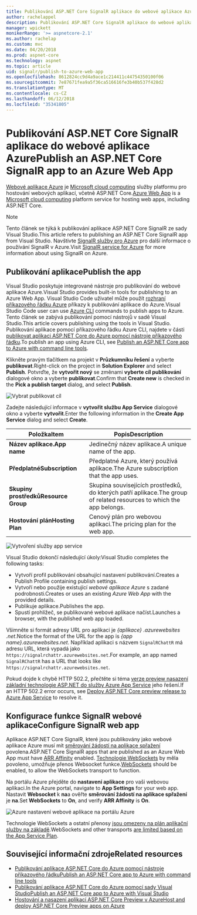 ```yaml
---
title: Publikování ASP.NET Core SignalR aplikace do webové aplikace Azure
author: rachelappel
description: Publikování ASP.NET Core SignalR aplikace do webové aplikace Azure
manager: wpickett
monikerRange: '>= aspnetcore-2.1'
ms.author: rachelap
ms.custom: mvc
ms.date: 04/20/2018
ms.prod: aspnet-core
ms.technology: aspnet
ms.topic: article
uid: signalr/publish-to-azure-web-app
ms.openlocfilehash: 8612824cc9d4a9ace1c214411c44754350100f06
ms.sourcegitcommit: 7e87671fea9a5f36ca516616fe3b40b537f428d2
ms.translationtype: MT
ms.contentlocale: cs-CZ
ms.lasthandoff: 06/12/2018
ms.locfileid: "35341805"
---
```

# <a name="publish-an-aspnet-core-signalr-app-to-an-azure-web-app"></a><span data-ttu-id="36051-103">Publikování ASP.NET Core SignalR aplikace do webové aplikace Azure</span><span class="sxs-lookup"><span data-stu-id="36051-103">Publish an ASP.NET Core SignalR app to an Azure Web App</span></span>

<span data-ttu-id="36051-104">[Webové aplikace Azure](/azure/app-service/app-service-web-overview) je [Microsoft cloud computing](https://azure.microsoft.com/) služby platformu pro hostování webových aplikací, včetně ASP.NET Core.</span><span class="sxs-lookup"><span data-stu-id="36051-104">[Azure Web App](/azure/app-service/app-service-web-overview) is a [Microsoft cloud computing](https://azure.microsoft.com/) platform service for hosting web apps, including ASP.NET Core.</span></span>

> [!NOTE]
> <span data-ttu-id="36051-105">Tento článek se týká k publikování aplikace ASP.NET Core SignalR ze sady Visual Studio.</span><span class="sxs-lookup"><span data-stu-id="36051-105">This article refers to publishing an ASP.NET Core SignalR app from Visual Studio.</span></span> <span data-ttu-id="36051-106">Navštivte [SignalR služby pro Azure](https://azure.microsoft.com/en-gb/services/signalr-service?) pro další informace o používání SignalR v Azure.</span><span class="sxs-lookup"><span data-stu-id="36051-106">Visit [SignalR service for Azure](https://azure.microsoft.com/en-gb/services/signalr-service?) for more information about using SignalR on Azure.</span></span>

## <a name="publish-the-app"></a><span data-ttu-id="36051-107">Publikování aplikace</span><span class="sxs-lookup"><span data-stu-id="36051-107">Publish the app</span></span>

<span data-ttu-id="36051-108">Visual Studio poskytuje integrované nástroje pro publikování do webové aplikace Azure.</span><span class="sxs-lookup"><span data-stu-id="36051-108">Visual Studio provides built-in tools for publishing to an Azure Web App.</span></span> <span data-ttu-id="36051-109">Visual Studio Code uživatel může použít [rozhraní příkazového řádku Azure](/cli/azure) příkazy k publikování aplikace do Azure.</span><span class="sxs-lookup"><span data-stu-id="36051-109">Visual Studio Code user can use [Azure CLI](/cli/azure) commands to publish apps to Azure.</span></span> <span data-ttu-id="36051-110">Tento článek se zabývá publikování pomocí nástrojů v sadě Visual Studio.</span><span class="sxs-lookup"><span data-stu-id="36051-110">This article covers publishing using the tools in Visual Studio.</span></span> <span data-ttu-id="36051-111">Publikování aplikace pomocí příkazového řádku Azure CLI, najdete v části [publikovat aplikaci ASP.NET Core do Azure pomocí nástroje příkazového řádku](xref:tutorials/publish-to-azure-webapp-using-cli).</span><span class="sxs-lookup"><span data-stu-id="36051-111">To publish an app using Azure CLI, see [Publish an ASP.NET Core app to Azure with command line tools](xref:tutorials/publish-to-azure-webapp-using-cli).</span></span>

<span data-ttu-id="36051-112">Klikněte pravým tlačítkem na projekt v **Průzkumníku řešení** a vyberte **publikovat**.</span><span class="sxs-lookup"><span data-stu-id="36051-112">Right-click on the project in **Solution Explorer** and select **Publish**.</span></span> <span data-ttu-id="36051-113">Potvrďte, že **vytvořit nový** se změnami **vyberte cíl publikování** dialogové okno a vyberte **publikovat**.</span><span class="sxs-lookup"><span data-stu-id="36051-113">Confirm that **Create new** is checked in the **Pick a publish target** dialog, and select **Publish**.</span></span>

![Vybrat publikovat cíl](publish-to-azure-web-app/_static/pick-publish-target-dialog.png)

<span data-ttu-id="36051-115">Zadejte následující informace v **vytvořit službu App Service** dialogové okno a vyberte **vytvořit**.</span><span class="sxs-lookup"><span data-stu-id="36051-115">Enter the following information in the **Create App Service** dialog and select **Create**.</span></span>

| <span data-ttu-id="36051-116">Položka</span><span class="sxs-lookup"><span data-stu-id="36051-116">Item</span></span> | <span data-ttu-id="36051-117">Popis</span><span class="sxs-lookup"><span data-stu-id="36051-117">Description</span></span> |
| ---- | ----------- |
| <span data-ttu-id="36051-118">**Název aplikace.**</span><span class="sxs-lookup"><span data-stu-id="36051-118">**App name**</span></span> | <span data-ttu-id="36051-119">Jedinečný název aplikace.</span><span class="sxs-lookup"><span data-stu-id="36051-119">A unique name of the app.</span></span> |
| <span data-ttu-id="36051-120">**Předplatné**</span><span class="sxs-lookup"><span data-stu-id="36051-120">**Subscription**</span></span> | <span data-ttu-id="36051-121">Předplatné Azure, který používá aplikace.</span><span class="sxs-lookup"><span data-stu-id="36051-121">The Azure subscription that the app uses.</span></span> |
| <span data-ttu-id="36051-122">**Skupiny prostředků**</span><span class="sxs-lookup"><span data-stu-id="36051-122">**Resource Group**</span></span> | <span data-ttu-id="36051-123">Skupina souvisejících prostředků, do kterých patří aplikace.</span><span class="sxs-lookup"><span data-stu-id="36051-123">The group of related resources to which the app belongs.</span></span>  |
| <span data-ttu-id="36051-124">**Hostování plán**</span><span class="sxs-lookup"><span data-stu-id="36051-124">**Hosting Plan**</span></span> | <span data-ttu-id="36051-125">Cenový plán pro webovou aplikaci.</span><span class="sxs-lookup"><span data-stu-id="36051-125">The pricing plan for the web app.</span></span> |

![Vytvoření služby app service](publish-to-azure-web-app/_static/create-app-service-dialog.png)

<span data-ttu-id="36051-127">Visual Studio dokončí následující úkoly:</span><span class="sxs-lookup"><span data-stu-id="36051-127">Visual Studio completes the following tasks:</span></span>

* <span data-ttu-id="36051-128">Vytvoří profil publikování obsahující nastavení publikování.</span><span class="sxs-lookup"><span data-stu-id="36051-128">Creates a Publish Profile containing publish settings.</span></span>
* <span data-ttu-id="36051-129">Vytvoří nebo použije existující *webové aplikace Azure* s zadané podrobnosti.</span><span class="sxs-lookup"><span data-stu-id="36051-129">Creates or uses an existing *Azure Web App* with the provided details.</span></span>
* <span data-ttu-id="36051-130">Publikuje aplikace.</span><span class="sxs-lookup"><span data-stu-id="36051-130">Publishes the app.</span></span>
* <span data-ttu-id="36051-131">Spustí prohlížeč, se publikované webové aplikace načíst.</span><span class="sxs-lookup"><span data-stu-id="36051-131">Launches a browser, with the published web app loaded.</span></span>

<span data-ttu-id="36051-132">Všimněte si formát adresy URL pro aplikaci je *{aplikace} .azurewebsites .net*.</span><span class="sxs-lookup"><span data-stu-id="36051-132">Notice the format of the URL for the app is *{app name}.azurewebsites.net*.</span></span> <span data-ttu-id="36051-133">Například aplikaci s názvem `SignalRChattR` má adresu URL, která vypadá jako `https://signalrchattr.azurewebsites.net`.</span><span class="sxs-lookup"><span data-stu-id="36051-133">For example, an app named `SignalRChattR` has a URL that looks like `https://signalrchattr.azurewebsites.net`.</span></span>

<span data-ttu-id="36051-134">Pokud dojde k chybě HTTP 502.2, přečtěte si téma [verze preview nasazení základní technologie ASP.NET do služby Azure App Service](xref:host-and-deploy/azure-apps/index) jeho řešení.</span><span class="sxs-lookup"><span data-stu-id="36051-134">If an HTTP 502.2 error occurs, see [Deploy ASP.NET Core preview release to Azure App Service](xref:host-and-deploy/azure-apps/index) to resolve it.</span></span>

## <a name="configure-signalr-web-app"></a><span data-ttu-id="36051-135">Konfigurace funkce SignalR webové aplikace</span><span class="sxs-lookup"><span data-stu-id="36051-135">Configure SignalR web app</span></span>

<span data-ttu-id="36051-136">Aplikace ASP.NET Core SignalR, které jsou publikovány jako webové aplikace Azure musí mít [směrování žádostí na aplikace spřažení](https://en.wikipedia.org/wiki/Application_Request_Routing) povolena.</span><span class="sxs-lookup"><span data-stu-id="36051-136">ASP.NET Core SignalR apps that are published as an Azure Web App must have [ARR Affinity](https://en.wikipedia.org/wiki/Application_Request_Routing) enabled.</span></span> <span data-ttu-id="36051-137">[Technologie WebSockets](xref:fundamentals/websockets) by měla povoleno, umožňuje přenos Websocket funkce.</span><span class="sxs-lookup"><span data-stu-id="36051-137">[WebSockets](xref:fundamentals/websockets) should be enabled, to allow the WebSockets transport to function.</span></span>

<span data-ttu-id="36051-138">Na portálu Azure přejděte do **nastavení aplikace** pro vaši webovou aplikaci.</span><span class="sxs-lookup"><span data-stu-id="36051-138">In the Azure portal, navigate to **App Settings** for your web app.</span></span> <span data-ttu-id="36051-139">Nastavit **Websocket** k **na**a ověřte **směrování žádostí na aplikace spřažení** je **na**.</span><span class="sxs-lookup"><span data-stu-id="36051-139">Set **WebSockets** to **On**, and verify **ARR Affinity** is **On**.</span></span>

![Azure nastavení webové aplikace na portálu Azure](publish-to-azure-web-app/_static/azure-web-app-settings.png)

 <span data-ttu-id="36051-141">Technologie WebSockets a ostatní přenosy [jsou omezeny na plán aplikační služby na základě](/azure/azure-subscription-service-limits#app-service-limits).</span><span class="sxs-lookup"><span data-stu-id="36051-141">WebSockets and other transports [are limited based on the App Service Plan](/azure/azure-subscription-service-limits#app-service-limits).</span></span>

## <a name="related-resources"></a><span data-ttu-id="36051-142">Související informační zdroje</span><span class="sxs-lookup"><span data-stu-id="36051-142">Related resources</span></span>

* [<span data-ttu-id="36051-143">Publikování aplikace ASP.NET Core do Azure pomocí nástroje příkazového řádku</span><span class="sxs-lookup"><span data-stu-id="36051-143">Publish an ASP.NET Core app to Azure with command line tools</span></span>](xref:tutorials/publish-to-azure-webapp-using-cli?tabs=windows)
* [<span data-ttu-id="36051-144">Publikování aplikace ASP.NET Core do Azure pomocí sady Visual Studio</span><span class="sxs-lookup"><span data-stu-id="36051-144">Publish an ASP.NET Core app to Azure with Visual Studio</span></span>](xref:tutorials/publish-to-azure-webapp-using-vs)
* [<span data-ttu-id="36051-145">Hostování a nasazení aplikací ASP.NET Core Preview v Azure</span><span class="sxs-lookup"><span data-stu-id="36051-145">Host and deploy ASP.NET Core Preview apps on Azure</span></span>](xref:host-and-deploy/azure-apps/index#deploy-aspnet-core-preview-release-to-azure-app-service)
